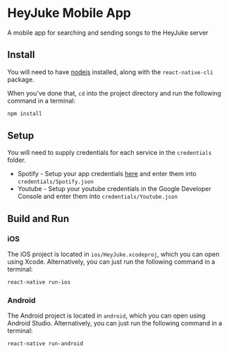 # HeyJuke Mobile App

A mobile app for searching and sending songs to the HeyJuke server

## Install

You will need to have [nodejs](https://nodejs.org) installed, along with the `react-native-cli` package.

When you've done that, `cd` into the project directory and run the following command in a terminal:

```bash
npm install
```

## Setup

You will need to supply credentials for each service in the `credentials` folder.

- Spotify - Setup your app credentials [here](https://developer.spotify.com/dashboard/applications) and enter them into `credentials/Spotify.json`
- Youtube - Setup your youtube credentials in the Google Developer Console and enter them into `credentials/Youtube.json`

## Build and Run

### iOS

The iOS project is located in `ios/HeyJuke.xcodeproj`, which you can open using Xcode. Alternatively, you can just run the following command in a terminal:

```bash
react-native run-ios
```

### Android

The Android project is located in `android`, which you can open using Android Studio. Alternatively, you can just run the following command in a terminal:

```bash
react-native run-android
```
